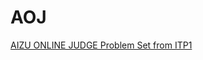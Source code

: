# AOJ
[AIZU ONLINE JUDGE Problem Set from ITP1](https://judge.u-aizu.ac.jp/onlinejudge/finder.jsp?course=ITP1)
